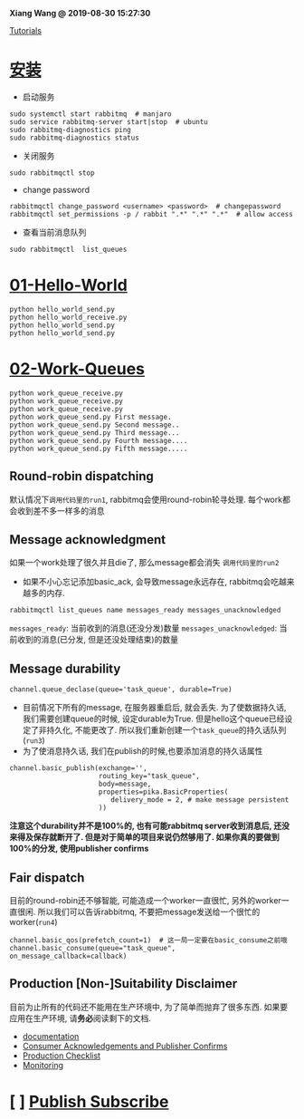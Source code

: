 **Xiang Wang @ 2019-08-30 15:27:30**

[Tutorials](https://www.rabbitmq.com/getstarted.html)

# [安装](https://www.rabbitmq.com/install-debian.html#managing-service)
* 启动服务
```
sudo systemctl start rabbitmq  # manjaro
sudo service rabbitmq-server start|stop  # ubuntu
sudo rabbitmq-diagnostics ping
sudo rabbitmq-diagnostics status
```
* 关闭服务
```
sudo rabbitmqctl stop
```
* change password  
````
rabbitmqctl change_password <username> <password>  # changepassword
rabbitmqctl set_permissions -p / rabbit ".*" ".*" ".*"  # allow access
````
* 查看当前消息队列
```
sudo rabbitmqctl  list_queues
```

# [01-Hello-World](https://www.rabbitmq.com/tutorials/tutorial-one-python.html)
```
python hello_world_send.py
python hello_world_receive.py
python hello_world_send.py
python hello_world_send.py
```

# [02-Work-Queues](https://www.rabbitmq.com/tutorials/tutorial-two-python.html)
```
python work_queue_receive.py
python work_queue_receive.py
python work_queue_receive.py
python work_queue_send.py First message.
python work_queue_send.py Second message..
python work_queue_send.py Third message...
python work_queue_send.py Fourth message....
python work_queue_send.py Fifth message.....
```
## Round-robin dispatching
默认情况下`调用代码里的run1`, rabbitmq会使用round-robin轮寻处理. 每个work都会收到差不多一样多的消息

## Message acknowledgment
如果一个work处理了很久并且die了, 那么message都会消失
`调用代码里的run2`
* 如果不小心忘记添加basic_ack, 会导致message永远存在, rabbitmq会吃越来越多的内存.
```
rabbitmqctl list_queues name messages_ready messages_unacknowledged
```
`messages_ready`: 当前收到的消息(还没分发)数量
`messages_unacknowledged`: 当前收到的消息(已分发, 但是还没处理结束)的数量

## Message durability
```
channel.queue_declase(queue='task_queue', durable=True)
```
* 目前情况下所有的message, 在服务器重启后, 就会丢失. 为了使数据持久话, 我们需要创建queue的时候, 设定durable为True. 但是hello这个queue已经设定了非持久化, 不能更改了. 所以我们重新创建一个`task_queue`的持久话队列(`run3`)
* 为了使消息持久话, 我们在publish的时候,也要添加消息的持久话属性
```
channel.basic_publish(exchange='',
                      routing_key="task_queue",
                      body=message,
                      properties=pika.BasicProperties(
                         delivery_mode = 2, # make message persistent
                      ))
```
**注意这个durability并不是100%的, 也有可能rabbitmq server收到消息后, 还没来得及保存就断开了. 但是对于简单的项目来说仍然够用了. 如果你真的要做到100%的分发, 使用publisher confirms**

## Fair dispatch
目前的round-robin还不够智能, 可能造成一个worker一直很忙, 另外的worker一直很闲. 所以我们可以告诉rabbitmq, 不要把message发送给一个很忙的worker(`run4`)
```
channel.basic_qos(prefetch_count=1)  # 这一局一定要在basic_consume之前哦
channel.basic_consume(queue="task_queue", on_message_callback=callback)
```

## Production [Non-]Suitability Disclaimer
目前为止所有的代码还不能用在生产环境中, 为了简单而抛弃了很多东西. 如果要应用在生产环境, 请**务必**阅读剩下的文档. 
* [documentation](https://www.rabbitmq.com/documentation.html)
* [Consumer Acknowledgements and Publisher Confirms](https://www.rabbitmq.com/confirms.html)
* [Production Checklist](https://www.rabbitmq.com/production-checklist.html)
* [Monitoring](https://www.rabbitmq.com/monitoring.html)

# [ ] [Publish Subscribe](https://www.rabbitmq.com/tutorials/tutorial-three-python.html)
